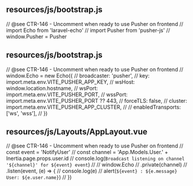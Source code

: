 ## resources/js/bootstrap.js

// @see CTR-146 - Uncomment when ready to use Pusher on frontend
// import Echo from 'laravel-echo'
// import Pusher from 'pusher-js'
// window.Pusher = Pusher

## resources/js/bootstrap.js


// @see CTR-146 - Uncomment when ready to use Pusher on frontend
// window.Echo = new Echo({
//     broadcaster: 'pusher',
//     key: import.meta.env.VITE_PUSHER_APP_KEY,
//     wsHost: window.location.hostname,
//     wsPort: import.meta.env.VITE_PUSHER_PORT,
//     wssPort: import.meta.env.VITE_PUSHER_PORT ?? 443,
//     forceTLS: false,
//     cluster: import.meta.env.VITE_PUSHER_APP_CLUSTER,
//     // enabledTransports: ['ws', 'wss'],
// })

## resources/js/Layouts/AppLayout.vue


// @see CTR-146 - Uncomment when ready to use Pusher on frontend
// const event = 'NotifyUser'
// const channel = 'App.Models.User.' + Inertia.page.props.user.id
// console.log(`Broadcast listening on channel '${channel}' for ${event} event`)
//
// window.Echo
//     .private(channel)
//     .listen(event, (e) => {
//         console.log(e)
//         alert(`${event} : ${e.message}  User: ${e.user.name}`)
//     })
